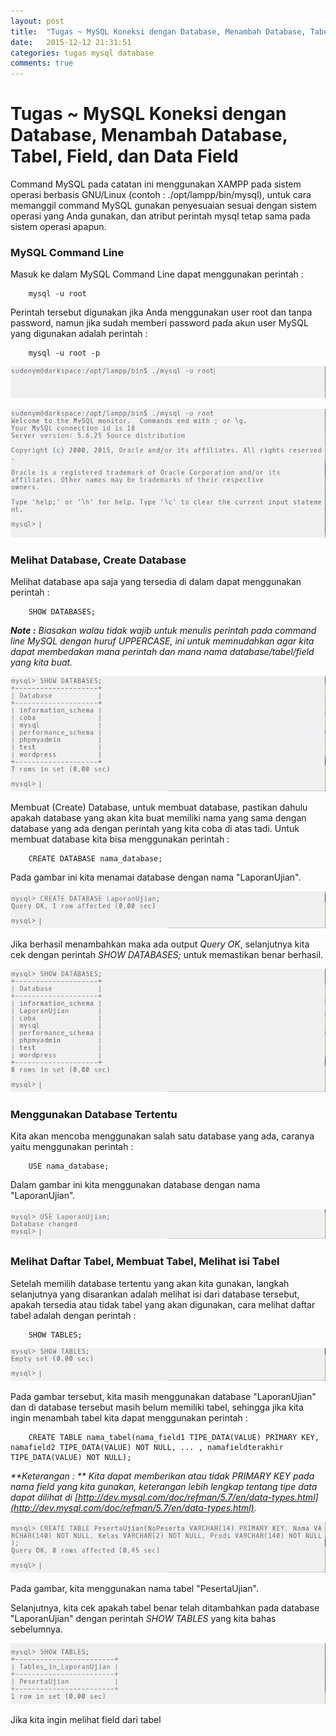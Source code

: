 ```yaml
---
layout: post
title:  "Tugas ~ MySQL Koneksi dengan Database, Menambah Database, Tabel, Field, dan Data Field"
date:   2015-12-12 21:31:51
categories: tugas mysql database
comments: true
---
```


# Tugas ~ MySQL Koneksi dengan Database, Menambah Database, Tabel, Field, dan Data Field

Command MySQL pada catatan ini menggunakan XAMPP pada sistem operasi berbasis GNU/Linux (contoh : ./opt/lampp/bin/mysql), untuk cara memanggil command MySQL gunakan penyesuaian sesuai dengan sistem operasi yang Anda gunakan, dan atribut perintah mysql tetap sama pada sistem operasi apapun.

### MySQL Command Line
Masuk ke dalam MySQL Command Line dapat menggunakan perintah :

``` 
    mysql -u root
```

Perintah tersebut digunakan jika Anda menggunakan user root dan tanpa password, namun jika sudah memberi password pada akun user MySQL yang digunakan adalah perintah :

``` 
    mysql -u root -p
```

![Gambar 1](/images/mysql/1.png)

![Gambar 2](/images/mysql/2.png)

### Melihat Database, Create Database
Melihat database apa saja yang tersedia di dalam dapat menggunakan perintah :

``` 
    SHOW DATABASES;
```

_**Note :** Biasakan walau tidak wajib untuk menulis perintah pada command line MySQL dengan huruf UPPERCASE, ini untuk memnudahkan agar kita dapat membedakan mana perintah dan mana nama database/tabel/field yang kita buat._

![Gambar 3](/images/mysql/3.png)

Membuat (Create) Database, untuk membuat database, pastikan dahulu apakah database yang akan kita buat memiliki nama yang sama dengan database yang ada dengan perintah yang kita coba di atas tadi. Untuk membuat database kita bisa menggunakan perintah :

``` 
    CREATE DATABASE nama_database;
```

Pada gambar ini kita menamai database dengan nama "LaporanUjian".

![Gambar 4](/images/mysql/4.png)

Jika berhasil menambahkan maka ada output _Query OK_, selanjutnya kita cek dengan perintah _SHOW DATABASES;_ untuk memastikan benar berhasil.

![Gambar 5](/images/mysql/5.png)

### Menggunakan Database Tertentu

Kita akan mencoba menggunakan salah satu database yang ada, caranya yaitu menggunakan perintah :

```
    USE nama_database;
```

Dalam gambar ini kita menggunakan database dengan nama "LaporanUjian".

![Gambar 6](/images/mysql/6.png)

### Melihat Daftar Tabel, Membuat Tabel, Melihat isi Tabel

Setelah memilih database tertentu yang akan kita gunakan, langkah selanjutnya yang disarankan adalah melihat isi dari database tersebut, apakah tersedia atau tidak tabel yang akan digunakan, cara melihat daftar tabel adalah dengan perintah :

```
    SHOW TABLES;
```

![Gambar 7](/images/mysql/7.png)

Pada gambar tersebut, kita masih menggunakan database "LaporanUjian" dan di database tersebut masih belum memiliki tabel, sehingga jika kita ingin menambah tabel kita dapat menggunakan perintah :

```
    CREATE TABLE nama_tabel(nama_field1 TIPE_DATA(VALUE) PRIMARY KEY, namafield2 TIPE_DATA(VALUE) NOT NULL, ... , namafieldterakhir TIPE_DATA(VALUE) NOT NULL);
```

_**Keterangan : ** Kita dapat memberikan atau tidak PRIMARY KEY pada nama field yang kita gunakan, keterangan lebih lengkap tentang tipe data dapat dilihat di [http://dev.mysql.com/doc/refman/5.7/en/data-types.html](http://dev.mysql.com/doc/refman/5.7/en/data-types.html)._

![Gambar 8](/images/mysql/8.png)

Pada gambar, kita menggunakan nama tabel "PesertaUjian".

Selanjutnya, kita cek apakah tabel benar telah ditambahkan pada database "LaporanUjian" dengan perintah _SHOW TABLES_ yang kita bahas sebelumnya.

![Gambar 10](/images/mysql/10.png)

Jika kita ingin melihat field dari tabel
